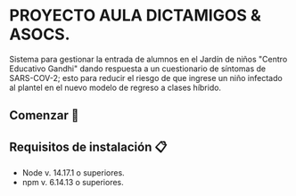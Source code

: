 # PROYECTO AULA DICTAMIGOS & ASOCS.
Sistema para gestionar la entrada de alumnos en el Jardín de niños "Centro Educativo Gandhi" dando respuesta a un cuestionario de síntomas de SARS-COV-2; esto para reducir el riesgo de que ingrese un niño infectado al plantel en el nuevo modelo de regreso a clases híbrido.
## Comenzar 🚀
## Requisitos de instalación 📋
- Node v. 14.17.1 o superiores.
- npm v. 6.14.13 o superiores.
